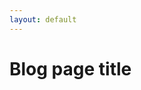 ```yaml
---
layout: default
---
```


<div class="blog-wrapper">
    <div class="gs-container">
        <h1>Blog page title</h1>
    </div>
</div>